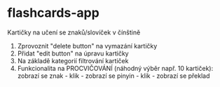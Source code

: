﻿# flashcards-app
Kartičky na učení se znaků/slovíček v čínštině
<ol>
<li>Zprovoznit "delete button" na vymazání kartičky</li>
<li>Přidat "edit button" na úpravu kartičky</li>
<li>Na základě kategorií filtrování kartiček</li>
<li>Funkcionalita na PROCVIČOVÁNÍ (náhodný výběr např. 10 kartiček): zobrazí se znak - klik - zobrazí se pinyin - klik - zobrazí se překlad</li>
</ol>
